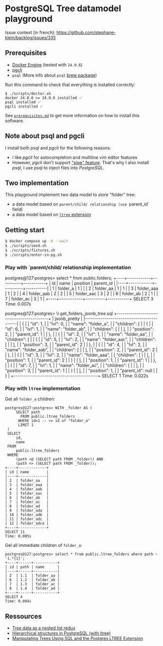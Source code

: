 # PostgreSQL Tree datamodel playground

Issue context (in french): https://github.com/stephane-klein/backlog/issues/335

## Prerequisites

- [Docker Engine](https://docs.docker.com/engine/) (tested with `24.0.6`)
- [pgcli](https://www.pgcli.com/)
- `psql` (More info about `psql` [brew package](https://stackoverflow.com/a/49689589/261061))

Run this command to check that everything is installed correctly:

```
$ ./scripts/doctor.sh
docker 24.0.6 >= 24.0.6 installed ✅
psql installed ✅
pgcli installed ✅
```

See [`prerequisites.md`](prerequisites.md) to get more information on how to install this software.

## Note about psql and pgcli

I install both *psql* and *pgcli* for the following reasons:

- I like *pgcli* for autocompletion and multiline vim editor features
- However, *pgcli* don't support ["pipe" feature](https://github.com/dbcli/pgcli/issues/307). That's why I also install *psql*, I use psql to inject files into *PostgreSQL*.

## Two implementation

This playground implement two data model to store "folder" tree:

- a data model based on `parent/child/ relationship (use `parent_id` field)
- a data model based on [`ltree` extension](https://www.postgresql.org/docs/current/ltree.html)

## Getting start

```sh
$ docker compose up -d --wait
$ ./scripts/seed.sh
$ ./scripts/fixtures.sh
$ ./scripts/enter-in-pg.sh
```

### Play with `parent/child/ relationship implementation

postgres@127:postgres> select * from public.folders;
+----+------------+----------+-----------+
| id | name       | position | parent_id |
|----+------------+----------+-----------|
| 1  | folder_a   | 1        | <null>    |
| 2  | folder_aa  | 1        | 1         |
| 3  | folder_aaa | 1        | 2         |
| 4  | folder_aab | 2        | 2         |
| 5  | folder_aac | 3        | 2         |
| 6  | folder_ab  | 2        | 1         |
| 7  | folder_ac  | 3        | 1         |
+----+------------+----------+-----------+
SELECT 3
Time: 0.007s

postgres@127:postgres> \i get_folders_jsonb_tree.sql
+-------------------------------------------+
| jsonb_pretty                              |
|-------------------------------------------|
| {                                         |
|     "id": 1,                              |
|     "lvl": 0,                             |
|     "name": "folder_a",                   |
|     "children": [                         |
|         {                                 |
|             "id": 6,                      |
|             "lvl": 1,                     |
|             "name": "folder_ab",          |
|             "children": [                 |
|             ],                            |
|             "position": 2,                |
|             "parent_id": 1                |
|         },                                |
|         {                                 |
|             "id": 2,                      |
|             "lvl": 1,                     |
|             "name": "folder_aa",          |
|             "children": [                 |
|                 {                         |
|                     "id": 5,              |
|                     "lvl": 2,             |
|                     "name": "folder_aac", |
|                     "children": [         |
|                     ],                    |
|                     "position": 3,        |
|                     "parent_id": 2        |
|                 },                        |
|                 {                         |
|                     "id": 4,              |
|                     "lvl": 2,             |
|                     "name": "folder_aab", |
|                     "children": [         |
|                     ],                    |
|                     "position": 2,        |
|                     "parent_id": 2        |
|                 },                        |
|                 {                         |
|                     "id": 3,              |
|                     "lvl": 2,             |
|                     "name": "folder_aaa", |
|                     "children": [         |
|                     ],                    |
|                     "position": 1,        |
|                     "parent_id": 2        |
|                 }                         |
|             ],                            |
|             "position": 1,                |
|             "parent_id": 1                |
|         },                                |
|         {                                 |
|             "id": 7,                      |
|             "lvl": 1,                     |
|             "name": "folder_ac",          |
|             "children": [                 |
|             ],                            |
|             "position": 3,                |
|             "parent_id": 1                |
|         }                                 |
|     ],                                    |
|     "position": 1,                        |
|     "parent_id": null                     |
| }                                         |
+-------------------------------------------+
SELECT 1
Time: 0.022s

### Play with `ltree` implementation

Get all `folder_a` children:

```
postgres@127:postgres> WITH _folder AS (
     SELECT path
       FROM public.ltree_folders
      WHERE id=1 -- <= id of "folder_a"
      LIMIT 1
 )
 SELECT
     id,
     name
 FROM
     public.ltree_folders
 WHERE
     (path <@ (SELECT path FROM _folder)) AND
     (path <> (SELECT path FROM _folder));
+----+-------------+
| id | name        |
|----+-------------|
| 2  | folder_aa   |
| 3  | folder_aaa  |
| 4  | folder_aab  |
| 5  | folder_aac  |
| 6  | folder_ab   |
| 7  | folder_ac   |
| 8  | folder_ad   |
| 9  | folder_ada  |
| 10 | folder_adb  |
| 11 | folder_adc  |
| 12 | folder_adca |
+----+-------------+
SELECT 11
Time: 0.005s
```

Gel all immediate children of `folder_a`:

```
postgres@127:postgres> select * from public.ltree_folders where path ~ '1.*{1}';
+----+------+-----------+
| id | path | name      |
|----+------+-----------|
| 2  | 1.1  | folder_aa |
| 6  | 1.2  | folder_ab |
| 7  | 1.3  | folder_ac |
| 8  | 1.4  | folder_ad |
+----+------+-----------+
SELECT 4
Time: 0.004s
```

## Ressources

- [Tree data as a nested list redux](https://schinckel.net/2017/07/01/tree-data-as-a-nested-list-redux/)
- [Hierarchical structures in PostgreSQL (with ltree)](https://tudborg.com/posts/2022-02-04-postgres-hierarchical-data-with-ltree/)
- [Manipulating Trees Using SQL and the Postgres LTREE Extension](https://patshaughnessy.net/2017/12/14/manipulating-trees-using-sql-and-the-postgres-ltree-extension)
